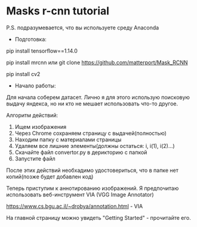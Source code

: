 # Masks r-cnn tutorial #
P.S. подразумевается, что вы используете среду Anaconda
* Подготовка:

pip install tensorflow==1.14.0

pip install mrcnn или git clone https://github.com/matterport/Mask_RCNN

pip install cv2

* Начало работы:

Для начала соберем датасет. Лично я для этого использую поисковую выдачу яндекса, но ни кто не мешает использовать что-то другое.

Алгоритм действий:
1) Ищем изображения
2) Через Chrome сохраняем страницу с выдачей(полностью)
3) Находим папку с материалами страницы
4) Удаляем все лишние элементы(должны остаться: i, i(1), i(2)...)
5) Скачайте файл convertor.py в дерикторию с папкой
6) Запустите файл

После этих действий необхадимо удостовериться, что в папке нет копий(позже будет добавлен код)

Теперь приступим к аннотированию изображений. Я предпочитаю использовать веб-инструмент VIA (VGG Image Annotator)

https://www.cs.bgu.ac.il/~drobya/annotation.html - VIA

На главной страницу можно увидеть "Getting Started" - прочитайте его.
